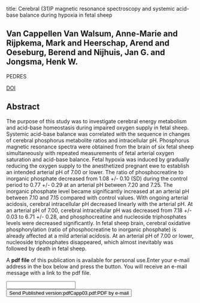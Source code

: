 title: Cerebral (31)P magnetic resonance spectroscopy and systemic acid-base balance during hypoxia in fetal sheep

## Van Cappellen Van Walsum, Anne-Marie and Rijpkema, Mark and Heerschap, Arend and Oeseburg, Berend and Nijhuis, Jan G. and Jongsma, Henk W.
PEDRES

<a href="https://doi.org/10.1203/01.PDR.0000088013.00581.BD">DOI</a>

## Abstract
The purpose of this study was to investigate cerebral energy metabolism and acid-base homeostasis during impaired oxygen supply in fetal sheep. Systemic acid-base balance was correlated with the sequence in changes of cerebral phosphorus metabolite ratios and intracellular pH. Phosphorus magnetic resonance spectra were obtained from the brain of six fetal sheep simultaneously with repeated measurements of fetal arterial oxygen saturation and acid-base balance. Fetal hypoxia was induced by gradually reducing the oxygen supply to the anesthetized pregnant ewe to establish an intended arterial pH of 7.00 or lower. The ratio of phosphocreatine to inorganic phosphate decreased from 1.08 +/- 0.10 (SD) during the control period to 0.77 +/- 0.29 at an arterial pH between 7.20 and 7.25. The inorganic phosphate level became significantly increased at an arterial pH between 7.10 and 7.15 compared with control values. With ongoing arterial acidosis, cerebral intracellular pH decreased linearly with the arterial pH. At an arterial pH of 7.00, cerebral intracellular pH was decreased from 7.18 +/- 0.03 to 6.71 +/- 0.28, and phosphocreatine and nucleoside triphosphates levels were decreased significantly. In fetal sheep brain, cerebral oxidative phosphorylation (ratio of phosphocreatine to inorganic phosphate) is already affected at a mild arterial acidosis. At an arterial pH of 7.00 or lower, nucleoside triphosphates disappeared, which almost inevitably was followed by death in fetal sheep.

A <b>pdf file</b> of this publication is available for personal use.Enter your e-mail address in the box below and press the button. You will receive an e-mail message with a link to the pdf file.
<form action="sender.php">  <input type="text" name="email">  <input type="submit" value="Send Published version:pdfCapp03.pdf:PDF by e-mail"></form>